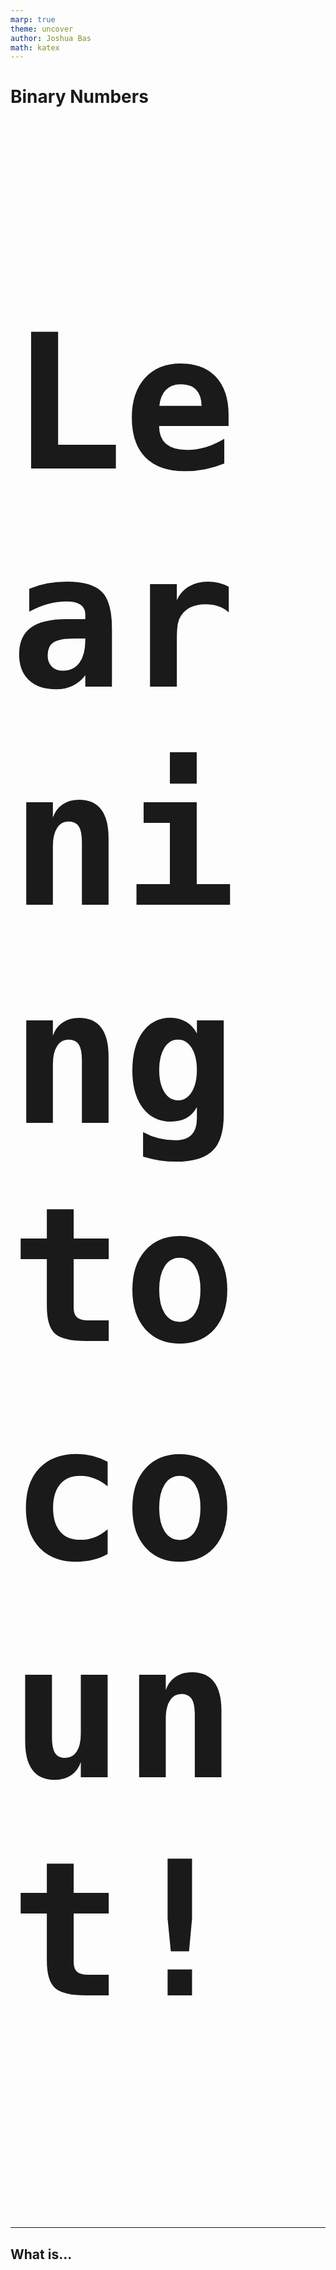 ```yaml
---
marp: true
theme: uncover
author: Joshua Bas
math: katex
---
```


# Binary Numbers

Learning to count!

---

<style scoped>
    p {
        font-size: 300px;
        font-weight: bold;
        font-family: monospace;
    }
</style>

## **What is...**

1

---

## **Decimal System**

* has 10 digits/symbols (0-9)
* has a *base* of 10

What does each digit in `123` represent?

---

We could rewrite `123` as
$$ 1*10^2 + 2*10^1 + 3*10^0 $$

---

## **Binary System**

* has 2 digits/symbols (`0` and `1`)
    * "off" and "on"
    * called **bits** (*binary digit*)
    * a **byte** is 8 bits
* has a *base* of 2

---

## **Binary to Decimal Conversion Example**

Convert `111` (binary) to a decimal number

---

Convert `111` (binary) to a decimal number:

$$ 1*2^2 + 1*2^1 + 1*2^0 = $$

$$ 1*4 + 1*2 + 1*1 = $$
$$ 4 + 2 + 1 = $$
$$ 7 $$

---

## **Binary Flipper Tool**

Make one 😀

---

## **Try it out!**

* `0b1100`
* `0b1011`
* `0b10010`
* `0b10101`

---

---

## **Decimal to Binary Conversion Example**

Convert `255` to binary

Hint: **Be greedy! 😈**

---

```math

2^8    2^7    2^6    2^5    2^4    2^3    2^2    2^1    2^0


 ?      ?      ?      ?      ?      ?      ?      ?      ?

```

---

```math

2^8   2^7    2^6    2^5    2^4    2^3    2^2    2^1    2^0






```

---

## **Try it out!**

* 9
* 17
* 109
* 200

---

## **Binary Addition**

```text
  1             1
  09            01
+ 03          + 01
------        ------
  12            10
```

---

## **Binary Subtraction**

is really addition of the negative!

$$ 2 - 3 = 2 + (-3) $$

*How might we represent negative numbers?*

---

---

## **Binary Widths**

*What happens if our computer only has the hardware to deal with 2-bit numbers?*

---

## **Overflow/Underflow Errors**

* **overflow**: occurs when the number is *too big* to be represented (wraps to smallest number)
* **underflow**: occurs when the number is *too small* to be represented (wraps to the largest number)

*What will happen if we add `1` and `255` on an 8-bit machine?*
*How about `1` and `256`?*

---

```text

  0b11111111
+ 0b00000001
--------------
 0b100000000

```

We started off with 2 8-bit numbers, and our result is `256`, a 9-bit number!

Since the computer cannot manage 9-bit numbers, the extra bit gets chopped off.

So `255 + 1 = 0`!

---

## **Rounding Errors**

* machines do not have the hardware to represent an infinite number of digits
    * some fractions (e.g. $\pi$, $e$, $\cfrac{1}{3}$) cannot be represented accurately
    * must approximate (round)

---

## **Why Learn Binary?**
